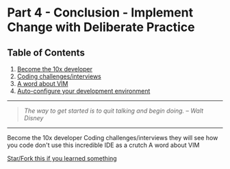 # Part 4 - Conclusion - Implement Change with Deliberate Practice

## Table of Contents

1.  [Become the 10x developer](#why-are-you-reading-this)
2.  [Coding challenges/interviews](#why-are-you-reading-this)
3.  [A word about VIM](#why-are-you-reading-this)
4.  [Auto-configure your development environment](#why-are-you-reading-this)

---

> _The way to get started is to quit talking and begin doing. – Walt Disney_

---

Become the 10x developer
Coding challenges/interviews
they will see how you code
don't use this incredible IDE as a crutch
A word about VIM

[Star/Fork this if you learned something](https://github.com/nvincenthill/streamlineyourworkflow/tree/master/README.md)
